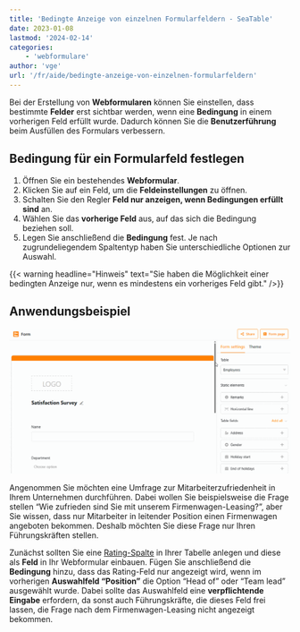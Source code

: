 ```yaml
---
title: 'Bedingte Anzeige von einzelnen Formularfeldern - SeaTable'
date: 2023-01-08
lastmod: '2024-02-14'
categories:
    - 'webformulare'
author: 'vge'
url: '/fr/aide/bedingte-anzeige-von-einzelnen-formularfeldern'
---
```


Bei der Erstellung von **Webformularen** können Sie einstellen, dass bestimmte **Felder** erst sichtbar werden, wenn eine **Bedingung** in einem vorherigen Feld erfüllt wurde. Dadurch können Sie die **Benutzerführung** beim Ausfüllen des Formulars verbessern.

## Bedingung für ein Formularfeld festlegen

1. Öffnen Sie ein bestehendes **Webformular**.
2. Klicken Sie auf ein Feld, um die **Feldeinstellungen** zu öffnen.
3. Schalten Sie den Regler **Feld nur anzeigen, wenn Bedingungen erfüllt sind** an.
4. Wählen Sie das **vorherige Feld** aus, auf das sich die Bedingung beziehen soll.
5. Legen Sie anschließend die **Bedingung** fest. Je nach zugrundeliegendem Spaltentyp haben Sie unterschiedliche Optionen zur Auswahl.

{{< warning  headline="Hinweis"  text="Sie haben die Möglichkeit einer bedingten Anzeige nur, wenn es mindestens ein vorheriges Feld gibt." />}}

## Anwendungsbeispiel

![Bedingte Anzeige von Feldern in Webformularen](images/Bedingte-Anzeige-von-Feldern-in-Webformularen.gif)

Angenommen Sie möchten eine Umfrage zur Mitarbeiterzufriedenheit in Ihrem Unternehmen durchführen. Dabei wollen Sie beispielsweise die Frage stellen “Wie zufrieden sind Sie mit unserem Firmenwagen-Leasing?”, aber Sie wissen, dass nur Mitarbeiter in leitender Position einen Firmenwagen angeboten bekommen. Deshalb möchten Sie diese Frage nur Ihren Führungskräften stellen.

Zunächst sollten Sie eine [Rating-Spalte](https://seatable.io/docs/auswahlspalten/die-rating-spalte/) in Ihrer Tabelle anlegen und diese als **Feld** in Ihr Webformular einbauen. Fügen Sie anschließend die **Bedingung** hinzu, dass das Rating-Feld nur angezeigt wird, wenn im vorherigen **Auswahlfeld “Position”** die Option “Head of” oder “Team lead” ausgewählt wurde. Dabei sollte das Auswahlfeld eine **verpflichtende Eingabe** erfordern, da sonst auch Führungskräfte, die dieses Feld frei lassen, die Frage nach dem Firmenwagen-Leasing nicht angezeigt bekommen.
